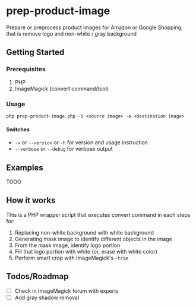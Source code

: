 # prep-product-image

Prepare or preprocess product images for Amazon or Google Shopping; that is remove logo and non-white / gray background

## Getting Started

### Prerequisites

1. PHP
2. ImageMagick (convert command/tool)

### Usage

```
php prep-product-image.php -i <source image> -o <destination image>
```

#### Switches

* `-v` or `--version` or `-h` for version and usage instruction
* `--verbose` or `--debug` for verbose output

## Examples

TODO

## How it works

This is a PHP wrapper script that executes convert command in each steps for:

1. Replacing non-white background with white background
2. Generating mask image to identify different objects in the image
3. From the mask image, identify logo portion
4. Fill that logo portion with white (or, erase with white color)
5. Perform smart crop with ImageMagick's `-trim`

## Todos/Roadmap

* [ ] Check in ImageMagick forum with experts
* [ ] Add gray shadow removal
